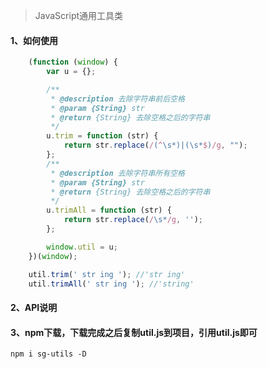 ﻿> JavaScript通用工具类

#### 1、如何使用

```javascript
    (function (window) {
        var u = {};

        /**
         * @description 去除字符串前后空格
         * @param {String} str
         * @return {String} 去除空格之后的字符串
         */
        u.trim = function (str) {
            return str.replace(/(^\s*)|(\s*$)/g, "");
        };
        /**
         * @description 去除字符串所有空格
         * @param {String} str
         * @return {String} 去除空格之后的字符串
         */
        u.trimAll = function (str) {
            return str.replace(/\s*/g, '');
        };

        window.util = u;
    })(window);
```

```javascript
    util.trim(' str ing '); //'str ing'
    util.trimAll(' str ing '); //'string'
```

#### 2、API说明

#### 3、npm下载，下载完成之后复制util.js到项目，引用util.js即可

```
npm i sg-utils -D
```
